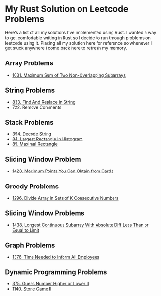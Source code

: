 # My Rust Solution on Leetcode Problems

Here's a list of all my solutions I've implemented using Rust. I wanted a way to get comfortable writing in Rust
so I decide to run through problems on leetcode using it. Placing all my solution here for reference so whenever I get
stuck anywhere I come back here to refresh my memory.

## Array Problems

- [1031. Maximum Sum of Two Non-Overlapping Subarrays](./MaximumSumofTwoNon-OverlappingSubarrays.md)

## String Problems

- [833. Find And Replace in String](./FindAndReplaceinString.md)
- [722. Remove Comments](./RemoveComments.md)

## Stack Problems

- [394. Decode String](./DecodeString.md)
- [84. Largest Rectangle in Histogram](./LargestRectangleinHistogram.md)
- [85. Maximal Rectangle](./MaximalRectangle.md)

## Sliding Window Problem

- [1423. Maximum Points You Can Obtain from Cards](./MaximumPointsYouCanObtainfromCards.md)

## Greedy Problems

- [1296. Divide Array in Sets of K Consecutive Numbers](./DivideArrayinSetsofKConsecutiveNumbers.md)

## Sliding Window Problems

- [1438. Longest Continuous Subarray With Absolute Diff Less Than or Equal to Limit](./LongestContinuousSubarrayWithAbsoluteDiffLessThanorEqualtoLimit.md)

## Graph Problems

- [1376. Time Needed to Inform All Employees](./TimeNeededtoInformAllEmployees.md)

## Dynamic Programming Problems

- [375. Guess Number Higher or Lower II](./GuessNumberHigherorLowerII.md)
- [1140. Stone Game II](./StoneGameII.md)
